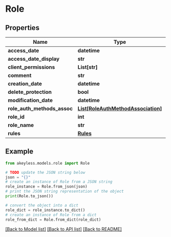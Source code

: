 # Role


## Properties

Name | Type | Description | Notes
------------ | ------------- | ------------- | -------------
**access_date** | **datetime** |  | [optional] 
**access_date_display** | **str** |  | [optional] 
**client_permissions** | **List[str]** |  | [optional] 
**comment** | **str** |  | [optional] 
**creation_date** | **datetime** |  | [optional] 
**delete_protection** | **bool** |  | [optional] 
**modification_date** | **datetime** |  | [optional] 
**role_auth_methods_assoc** | [**List[RoleAuthMethodAssociation]**](RoleAuthMethodAssociation.md) |  | [optional] 
**role_id** | **int** |  | [optional] 
**role_name** | **str** |  | [optional] 
**rules** | [**Rules**](Rules.md) |  | [optional] 

## Example

```python
from akeyless.models.role import Role

# TODO update the JSON string below
json = "{}"
# create an instance of Role from a JSON string
role_instance = Role.from_json(json)
# print the JSON string representation of the object
print(Role.to_json())

# convert the object into a dict
role_dict = role_instance.to_dict()
# create an instance of Role from a dict
role_from_dict = Role.from_dict(role_dict)
```
[[Back to Model list]](../README.md#documentation-for-models) [[Back to API list]](../README.md#documentation-for-api-endpoints) [[Back to README]](../README.md)


